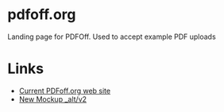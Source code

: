 pdfoff.org
==========

Landing page for PDFOff.  Used to accept example PDF uploads

# Links
* [Current PDFoff.org web site](http://pdfoff.org)
* [New Mockup _alt/v2](http://pdfoff.org/_alt/v2)
